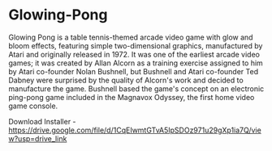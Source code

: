 # Glowing-Pong

Glowing Pong is a table tennis-themed arcade video game with glow and bloom effects, featuring simple two-dimensional graphics, manufactured by Atari and originally released in 1972. It was one of the earliest arcade video games; it was created by Allan Alcorn as a training exercise assigned to him by Atari co-founder Nolan Bushnell, but Bushnell and Atari co-founder Ted Dabney were surprised by the quality of Alcorn's work and decided to manufacture the game. Bushnell based the game's concept on an electronic ping-pong game included in the Magnavox Odyssey, the first home video game console.

Download Installer - https://drive.google.com/file/d/1CqEIwmtGTvA5IpSDOz971u29gXp1ia7Q/view?usp=drive_link
